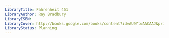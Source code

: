 ```yaml
---
LibraryTitle: Fahrenheit 451
LibraryAuthor: Ray Bradbury
LibraryISBN: 
LibraryCover: http://books.google.com/books/content?id=AU9YtwAACAAJ&printsec=frontcover&img=1&zoom=1&source=gbs_api
LibraryStatus: Planning
---
```

